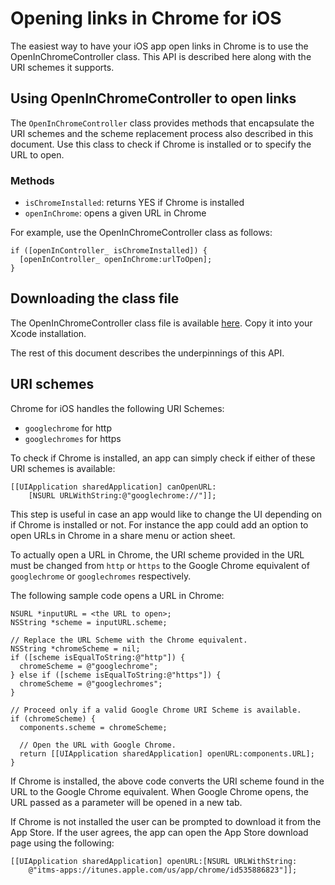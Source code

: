 # Opening links in Chrome for iOS #
The easiest way to have your iOS app open links in Chrome is to use the OpenInChromeController class. This API is described here along with the URI schemes it supports.

## Using OpenInChromeController to open links ##
The `OpenInChromeController` class provides methods that encapsulate the URI schemes and the scheme replacement process also described in this document. Use this class to check if Chrome is installed or to specify the URL to open.

### Methods ###
  * `isChromeInstalled`: returns YES if Chrome is installed
  * `openInChrome`: opens a given URL in Chrome

For example, use the OpenInChromeController class as follows:
```
if ([openInController_ isChromeInstalled]) {
  [openInController_ openInChrome:urlToOpen];
}
```

## Downloading the class file ##
The OpenInChromeController class file is available [here](https://github.com/GoogleChrome/OpenInChrome). Copy it into your Xcode installation.

The rest of this document describes the underpinnings of this API.

## URI schemes ##

Chrome for iOS handles the following URI Schemes:
  * `googlechrome` for http
  * `googlechromes` for https

To check if Chrome is installed, an app can simply check if either of these URI schemes is available:
```
[[UIApplication sharedApplication] canOpenURL:
    [NSURL URLWithString:@"googlechrome://"]];
```

This step is useful in case an app would like to change the UI depending on if Chrome is installed or not. For instance the app could add an option to open URLs in Chrome in a share menu or action sheet.

To actually open a URL in Chrome, the URI scheme provided in the URL must be changed from `http` or `https` to the Google Chrome equivalent of `googlechrome` or `googlechromes` respectively.

The following sample code opens a URL in Chrome:
```
NSURL *inputURL = <the URL to open>;
NSString *scheme = inputURL.scheme;

// Replace the URL Scheme with the Chrome equivalent.
NSString *chromeScheme = nil;
if ([scheme isEqualToString:@"http"]) {
  chromeScheme = @"googlechrome";
} else if ([scheme isEqualToString:@"https"]) {
  chromeScheme = @"googlechromes";
}

// Proceed only if a valid Google Chrome URI Scheme is available.
if (chromeScheme) {
  components.scheme = chromeScheme;

  // Open the URL with Google Chrome.
  return [[UIApplication sharedApplication] openURL:components.URL];
}
```

If Chrome is installed, the above code converts the URI scheme found in the URL to the Google Chrome equivalent. When Google Chrome opens, the URL passed as a parameter will be opened in a new tab.

If Chrome is not installed the user can be prompted to download it from the App Store. If the user agrees, the app can open the App Store download page using the following:
```
[[UIApplication sharedApplication] openURL:[NSURL URLWithString:
    @"itms-apps://itunes.apple.com/us/app/chrome/id535886823"]];
```

